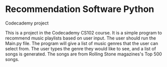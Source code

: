 # Recommendation Software Python
 Codecademy project

This is a project in the Codecademy CS102 course. It is a simple program to recommend music playlists based on user input.
The user should run the Main.py file. The program will give a list of music genres that the user can select from. The user types the genre they would like to see, and a list of songs is generated. The songs are from Rolling Stone magazines's Top 500 songs.

